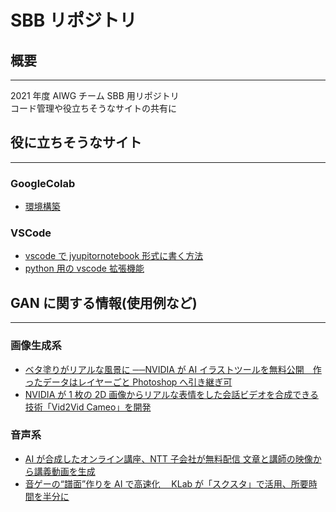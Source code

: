 # SBB リポジトリ

## 概要

---

2021 年度 AIWG チーム SBB 用リポジトリ  
コード管理や役立ちそうなサイトの共有に

## 役に立ちそうなサイト

---

### GoogleColab

- [環境構築](https://pyhoo.jp/google-colaboratory#%EF%BC%91%EF%BC%8EGoogle%E3%83%89%E3%83%A9%E3%82%A4%E3%83%96%E3%81%B8%E3%81%AE%E3%82%A2%E3%82%AF%E3%82%BB%E3%82%B9)

### VSCode

- [vscode で jyupitornotebook 形式に書く方法](https://qiita.com/386jp/items/f023de9457c99b964a85)
- [python 用の vscode 拡張機能](https://yurupro.cloud/767/)

## GAN に関する情報(使用例など)

---

### 画像生成系

- [ベタ塗りがリアルな風景に ──NVIDIA が AI イラストツールを無料公開　作ったデータはレイヤーごと Photoshop へ引き継ぎ可](https://www.itmedia.co.jp/news/articles/2106/24/news140.html)
- [NVIDIA が 1 枚の 2D 画像からリアルな表情をした会話ビデオを合成できる技術「Vid2Vid Cameo」を開発](https://news.yahoo.co.jp/articles/53369d3a019ca12323fb7ddfab18b4ed00fd2475)

### 音声系

- [AI が合成したオンライン講座、NTT 子会社が無料配信 文章と講師の映像から講義動画を生成](https://www.itmedia.co.jp/news/articles/2103/12/news142.html)
- [音ゲーの“譜面”作りを AI で高速化　 KLab が「スクスタ」で活用、所要時間を半分に](https://news.yahoo.co.jp/articles/f0643e6d61cb1b79b4ff0d130349754b5cb64951)
